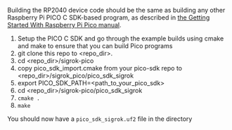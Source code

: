 Building the RP2040 device code should be the same as building any other Raspberry Pi PICO C SDK-based program, as described in [the Getting Started With Raspberry Pi Pico manual](https://datasheets.raspberrypi.com/pico/getting-started-with-pico.pdf?_gl=1*eciha9*_ga*MTk0OTYyMjEwNi4xNzE2MDA2NTk1*_ga_22FD70LWDS*MTcxNjAwNjk3NC4xLjAuMTcxNjAwNjk3NC4wLjAuMA..).

 1. Setup the PICO C SDK and go through the example builds using cmake and make to ensure that you can build Pico programs
 2. git clone this repo to <repo_dir>.
 3. cd <repo_dir>/sigrok-pico
 4. copy pico_sdk_import.cmake from your pico-sdk repo to <repo_dir>/sigrok_pico/pico_sdk_sigrok
 5. export PICO_SDK_PATH=<path_to_your_pico_sdk>
 6. cd <repo_dir>/sigrok-pico/pico_sdk_sigrok
 7. `cmake .`
 8. `make`

You should now have a `pico_sdk_sigrok.uf2` file in the directory

